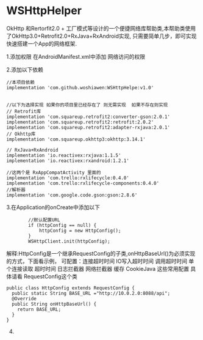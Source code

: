 # WSHttpHelper
OkHttp 和Rertorfit2.0 + 工厂模式等设计的一个便捷网络库帮助类,本帮助类使用了OkHttp3.0+Retrofit2.0+RxJava+RxAndroid实现,
只需要简单几步，即可实现快速搭建一个App的网络框架.




1.添加权限
在AndroidManifest.xml中添加 网络访问的权限
<uses-permission android:name="android.permission.INTERNET"/>

2.添加以下依赖

    //本项目依赖
    implementation 'com.github.woshiawen:WSHttpHelpe:v1.0'


    //以下为选择实现 如果你的项目里已经存在了 则无需实现  如果不存在则实现
    // Retrofit库
    implementation 'com.squareup.retrofit2:converter-gson:2.0.1'
    implementation 'com.squareup.retrofit2:retrofit:2.0.2'
    implementation 'com.squareup.retrofit2:adapter-rxjava:2.0.1'
    // Okhttp库
    implementation 'com.squareup.okhttp3:okhttp:3.14.1'

    // RxJava+RxAndroid
    implementation 'io.reactivex:rxjava:1.1.5'
    implementation 'io.reactivex:rxandroid:1.2.1'

    //这两个是 RxAppCompatActivity 里面的
    implementation 'com.trello:rxlifecycle:0.4.0'
    implementation 'com.trello:rxlifecycle-components:0.4.0'
    //解析器
    implementation 'com.google.code.gson:gson:2.8.6'



3.在Application的onCreate中添加以下

            //默认配置URL
            if (httpConfig == null) {
                httpConfig = new HttpConfig();
            }
            WSHttpClient.init(httpConfig);

解释:HttpConfig是一个继承RequestConfig的子类,onHttpBaseUrl()为必须实现的方式，下面看示例，
可配置：连接超时时间  IO写入超时时间 调用超时时间  单个连接读取 超时时间  日志拦截器 网络拦截器  缓存 CookieJava 这些常用配置
具体请看 RequestConfig这个类

    public class HttpConfig extends RequestConfig {
      public static String BASE_URL ="http://10.0.2.0:8088/api";
      @Override
      public String onHttpBaseUrl() {
        return BASE_URL;
      }
    }



4.